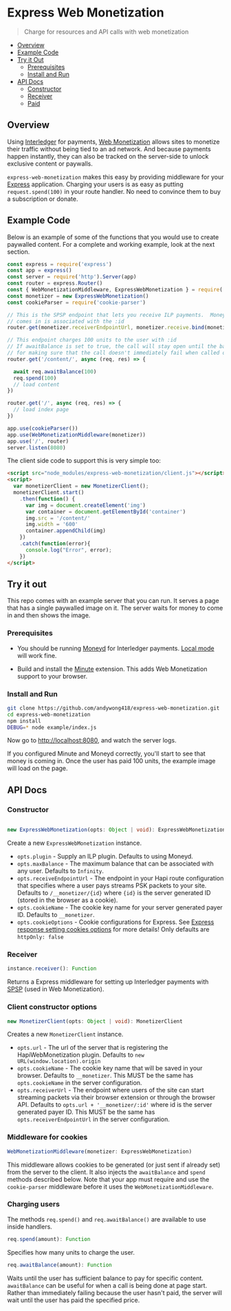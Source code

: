# Express Web Monetization
> Charge for resources and API calls with web monetization

- [Overview](#overview)
- [Example Code](#example-code)
- [Try it Out](#try-it-out)
  - [Prerequisites](#prerequisites)
  - [Install and Run](#install-and-run)
- [API Docs](#api-docs)
  - [Constructor](#constructor)
  - [Receiver](#receiver)
  - [Paid](#paid)

## Overview

Using [Interledger](https://interledger.org) for payments, [Web
Monetization](https://github.com/interledger/rfcs/blob/master/0028-web-monetization/0028-web-monetization.md#web-monetization)
allows sites to monetize their traffic without being tied to an ad network. And
because payments happen instantly, they can also be tracked on the server-side
to unlock exclusive content or paywalls.

`express-web-monetization` makes this easy by providing middleware for your
[Express](https://expressjs.com) application. Charging your users is as easy as putting
`request.spend(100)` in your route handler. No need to convince them to
buy a subscription or donate.

## Example Code

Below is an example of some of the functions that you would use to create
paywalled content. For a complete and working example, look at the next
section.

```js
const express = require('express')
const app = express()
const server = require('http').Server(app)
const router = express.Router()
const { WebMonetizationMiddleware, ExpressWebMonetization } = require('express-web-monetization')
const monetizer = new ExpressWebMonetization()
const cookieParser = require('cookie-parser')

// This is the SPSP endpoint that lets you receive ILP payments.  Money that
// comes in is associated with the :id
router.get(monetizer.receiverEndpointUrl, monetizer.receive.bind(monetizer))

// This endpoint charges 100 units to the user with :id
// If awaitBalance is set to true, the call will stay open until the balance is sufficient. This is convenient
// for making sure that the call doesn't immediately fail when called on startup.
router.get('/content/', async (req, res) => {

  await req.awaitBalance(100)
  req.spend(100)
  // load content
})

router.get('/', async (req, res) => {
  // load index page
})

app.use(cookieParser())
app.use(WebMonetizationMiddleware(monetizer))
app.use('/', router)
server.listen(8080)
```

The client side code to support this is very simple too:

```html
<script src="node_modules/express-web-monetization/client.js"></script>
<script>
  var monetizerClient = new MonetizerClient();
  monetizerClient.start()
    .then(function() {
      var img = document.createElement('img')
      var container = document.getElementById('container')
      img.src = '/content/'
      img.width = '600'
      container.appendChild(img)
    })
    .catch(function(error){
      console.log("Error", error);
    })
</script>
```

## Try it out

This repo comes with an example server that you can run. It serves a page that has a single paywalled image on it.
The server waits for money to come in and then shows the image.

### Prerequisites

- You should be running [Moneyd](https://github.com/interledgerjs/moneyd-xrp)
  for Interledger payments. [Local
  mode](https://github.com/interledgerjs/moneyd-xrp#local-test-network) will work
  fine.

- Build and install the [Minute](https://github.com/sharafian/minute)
  extension. This adds Web Monetization support to your browser.

### Install and Run

```sh
git clone https://github.com/andywong418/express-web-monetization.git
cd express-web-monetization
npm install
DEBUG=* node example/index.js
```

Now go to [http://localhost:8080](http://localhost:8080), and watch the server
logs.

If you configured Minute and Moneyd correctly, you'll start to see that money
is coming in. Once the user has paid 100 units, the example image will load on
the page.

## API Docs

### Constructor

```ts

new ExpressWebMonetization(opts: Object | void): ExpressWebMonetization
```

Create a new `ExpressWebMonetization` instance.

- `opts.plugin` - Supply an ILP plugin. Defaults to using Moneyd.
- `opts.maxBalance` - The maximum balance that can be associated with any user. Defaults to `Infinity`.
- `opts.receiveEndpointUrl` - The endpoint in your Hapi route configuration that specifies where a user pays streams PSK packets to your site. Defaults to `/__monetizer/{id}` where `{id}` is the server generated ID (stored in the browser as a cookie).
- `opts.cookieName` - The cookie key name for your server generated payer ID. Defaults to `__monetizer`.
- `opts.cookieOptions` - Cookie configurations for Express. See [Express response setting cookies options](https://expressjs.com/en/api.html) for more details! Only defaults are `httpOnly: false`
### Receiver

```ts
instance.receiver(): Function
```

Returns a Express middleware for setting up Interledger payments with
[SPSP](https://github.com/sharafian/ilp-protocol-spsp) (used in Web
Monetization).

### Client constructor options

```ts
new MonetizerClient(opts: Object | void): MonetizerClient
```
Creates a new `MonetizerClient` instance.

- `opts.url` - The url of the server that is registering the HapiWebMonetization plugin. Defaults to `new URL(window.location).origin`
- `opts.cookieName` - The cookie key name that will be saved in your browser. Defaults to `__monetizer`. This MUST be the same has `opts.cookieName` in the server configuration.
- `opts.receiverUrl` - The endpoint where users of the site can start streaming packets via their browser extension or through the browser API. Defaults to `opts.url + '__monetizer/:id'` where id is the server generated payer ID. This MUST be the same has `opts.receiverEndpointUrl` in the server configuration.

### Middleware for cookies

```ts
WebMonetizationMiddleware(monetizer: ExpressWebMonetization)
```
This middleware allows cookies to be generated (or just sent if already set) from the server to the client. It also injects the `awaitBalance` and `spend` methods described below. Note that your app must require and use the `cookie-parser` middleware before it uses the `WebMonetizationMiddleware`. 

### Charging users

The methods `req.spend()` and `req.awaitBalance()` are available to use inside handlers.

```ts
req.spend(amount): Function
```
Specifies how many units to charge the user.

```ts
req.awaitBalance(amount): Function
```
Waits until the user has sufficient balance to pay for specific content.
`awaitBalance` can be useful for when a call is being done at page start.
Rather than immediately failing because the user hasn't paid, the server will
wait until the user has paid the specified price.
